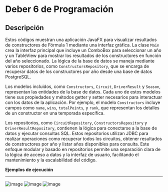 # Deber 6 de Programación
## Descripción 
Estos códigos muestran una aplicación JavaFX para visualizar resultados de constructores de Fórmula 1 mediante una interfaz gráfica. La clase `Main` crea la interfaz principal que incluye un ComboBox para seleccionar un año y un TableView para mostrar los resultados de los constructores en función del año seleccionado. La lógica de la base de datos se maneja mediante varios repositorios, como `ConstructorsRepository`, que se encarga de recuperar datos de los constructores por año desde una base de datos PostgreSQL.

Los modelos incluidos, como `Constructors`, `Circuit`, `DriverResult` y `Season`, representan las entidades de la base de datos. Cada uno de estos modelos tiene sus propiedades y métodos getter y setter necesarios para interactuar con los datos de la aplicación. Por ejemplo, el modelo `Constructors` incluye campos como `name`, `wins`, `totalPoints`, y `rank`, que representan los detalles de un constructor en una temporada específica.

Los repositorios, como `CircuitRepository`, `ConstructorsRepository` y `DriverResultRepository`, contienen la lógica para conectarse a la base de datos y ejecutar consultas SQL. Estos repositorios utilizan JDBC para realizar operaciones como recuperar todos los circuitos, obtener resultados de constructores por año y listar años disponibles para consulta. Este enfoque modular y basado en repositorios permite una separación clara de la lógica de acceso a datos y la interfaz de usuario, facilitando el mantenimiento y la escalabilidad del código.

**Ejemplos de ejecución** 
________________________________________________________________________________________________________________________________________________________________________________________________
![image](https://github.com/Yadira-Quinde/Tareas6-Programacion/assets/168947646/98a494d4-b16b-4311-b4d8-181672509ff2)
![image](https://github.com/Yadira-Quinde/Tareas6-Programacion/assets/168947646/d1583b1c-7d10-4c55-9abb-5dacd43717a2)
![image](https://github.com/Yadira-Quinde/Tareas6-Programacion/assets/168947646/e274c10c-f2e8-4ee3-bb5d-8e9783d73e3a)


